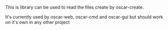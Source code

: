 This is library can be used to read the files create by oscar-create.

It's currently used by oscar-web, oscar-cmd and oscar-gui but should work on it's own in any other project